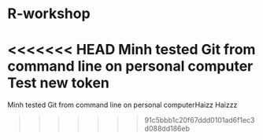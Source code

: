 # R-workshop
<<<<<<< HEAD
Minh tested Git from command line on personal computer
Test new token
=======
Minh tested Git from command line on personal computerHaizz
Haizzz
>>>>>>> 91c5bbb1c20f67ddd0101ad6f1ec3d088dd186eb
